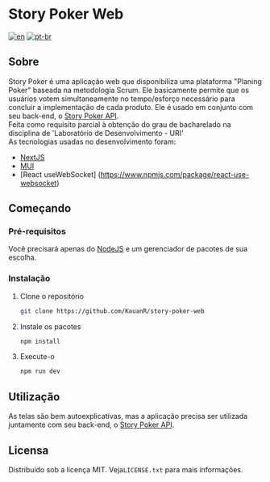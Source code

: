 # Story Poker Web
[![en](https://img.shields.io/badge/lang-en-red.svg)](https://github.com/KauanR/story-poker-web/blob/main/README.md)
[![pt-br](https://img.shields.io/badge/lang-pt--br-green.svg)](https://github.com/KauanR/story-poker-web/blob/main/README.pt-br.md)

## Sobre
Story Poker é uma aplicação web que disponibiliza uma plataforma "Planing Poker" baseada na metodologia Scrum. Ele basicamente permite que os usuários votem simultaneamente no tempo/esforço necessário para concluir a implementação de cada produto. Ele é usado em conjunto com seu back-end, o [Story Poker API](https://github.com/DouglasAndre25/story-poker-api).
<br/>
Feita como requisito parcial à obtenção do grau de bacharelado na disciplina de 'Laboratório de Desenvolvimento - URI'
<br/>
As tecnologias usadas no desenvolvimento foram:
* [NextJS](https://nextjs.org/)
* [MUI](https://mui.com/)
* [React useWebSocket] (https://www.npmjs.com/package/react-use-websocket)

## Começando
### Pré-requisitos
Você precisará apenas do [NodeJS](https://nodejs.org/en/download/) e um gerenciador de pacotes de sua escolha.

### Instalação
1. Clone o repositório
   ```sh
   git clone https://github.com/KauanR/story-poker-web
   ```
2. Instale os pacotes
   ```sh
   npm install
   ```
4. Execute-o
   ```sh
   npm run dev
   ```

## Utilização
As telas são bem autoexplicativas, mas a aplicação precisa ser utilizada juntamente com seu back-end, o [Story Poker API](https://github.com/DouglasAndre25/story-poker-api).

## Licensa
Distribuído sob a licença MIT. Veja`LICENSE.txt` para mais informações.
